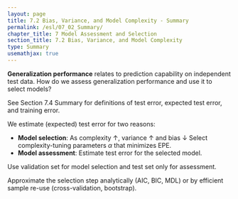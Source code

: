 ```yaml
---
layout: page
title: 7.2 Bias, Variance, and Model Complexity - Summary
permalink: /esl/07_02_Summary/
chapter_title: 7 Model Assessment and Selection
section_title: 7.2 Bias, Variance, and Model Complexity
type: Summary
usemathjax: true
---
```


**Generalization performance** relates to prediction capability on independent test data. How do we assess generalization performance and use it to select models?

See Section 7.4 Summary for definitions of test error, expected test error, and training error.

We estimate (expected) test error for two reasons:
- **Model selection**: As complexity $\uparrow$, variance $\uparrow$ and bias $\downarrow$ Select complexity-tuning parameters $\alpha$ that minimizes EPE.
- **Model assessment**: Estimate test error for the selected model.

Use validation set for model selection and test set only for assessment.

Approximate the selection step analytically (AIC, BIC, MDL) or by efficient sample re-use (cross-validation, bootstrap).
